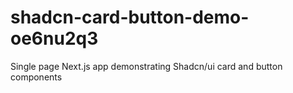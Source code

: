 # shadcn-card-button-demo-oe6nu2q3
Single page Next.js app demonstrating Shadcn/ui card and button components
